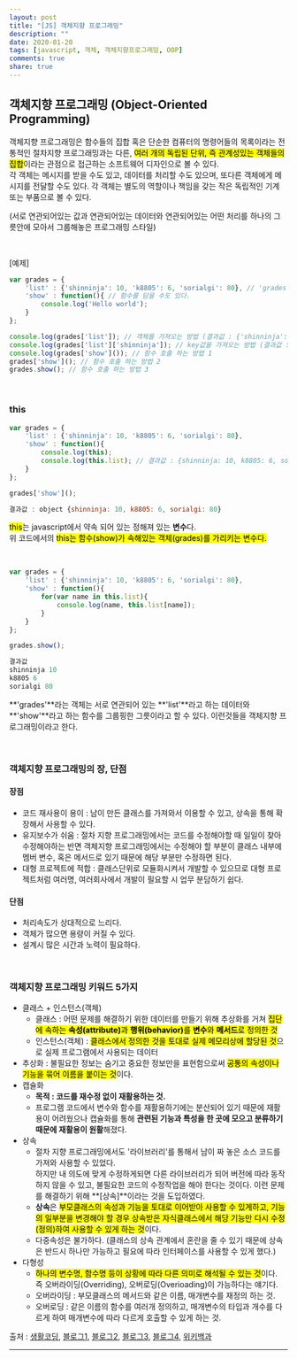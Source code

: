 ```yaml
---
layout: post
title: "[JS] 객체지향 프로그래밍"
description: ""
date: 2020-01-20
tags: [javascript, 객체, 객체지향프로그래밍, OOP]
comments: true
share: true
---
```


## 객체지향 프로그래밍 (Object-Oriented Programming)
객체지향 프로그래밍은 함수들의 집합 혹은 단순한 컴퓨터의 명령어들의 목록이라는 전통적인 절차지향 프로그래밍과는 다른, <mark>여러 개의 독립된 단위, 즉 관계성있는 객체들의 집합</mark>이라는 관점으로 접근하는 소프트웨어 디자인으로 볼 수 있다.<br>
각 객체는 메시지를 받을 수도 있고, 데이터를 처리할 수도 있으며, 또다른 객체에게 메시지를 전달할 수도 있다. 각 객체는 별도의 역할이나 책임을 갖는 작은 독립적인 기계 또는 부품으로 볼 수 있다.<br>

<p class="sub-txt">(서로 연관되어있는 값과 연관되어있는 데이터와 연관되어있는 어떤 처리를 하나의 그릇안에 모아서 그룹해놓은 프로그래밍 스타일)</p>

<br>

[예제]

```javascript
var grades = {
    'list' : {'shinninja': 10, 'k8805': 6, 'sorialgi': 80}, // 'grades'라는 객체 안에 'list'라는 객체를 또 생성했다.
    'show' : function(){ // 함수를 담을 수도 있다.
        console.log('Hello world');
    }
};

console.log(grades['list']); // 객체를 가져오는 방법 (결과값 : {'shinninja': 10, 'k8805': 6, 'sorialgi': 80})
console.log(grades['list']['shinninja']); // key값을 가져오는 방법 (결과값 : 10)
console.log(grades['show']()); // 함수 호출 하는 방법 1
grades['show'](); // 함수 호출 하는 방법 2
grades.show(); // 함수 호출 하는 방법 3
```

<br>

### this

```javascript
var grades = {
    'list' : {'shinninja': 10, 'k8805': 6, 'sorialgi': 80}, 
    'show' : function(){
        console.log(this);
        console.log(this.list); // 결과값 : {shinninja: 10, k8805: 6, sorialgi: 80}
    }
};

grades['show']();

결과값 : object {shinninja: 10, k8805: 6, sorialgi: 80}
```

<mark>this</mark>는 javascript에서 약속 되어 있는 정해져 있는 **변수**다.<br>
위 코드에서의 <mark>this는 함수(show)가 속해있는 객체(grades)를 가리키는 변수다.</mark>

<br>

```javascript
var grades = {
    'list' : {'shinninja': 10, 'k8805': 6, 'sorialgi': 80}, 
    'show' : function(){
        for(var name in this.list){
            console.log(name, this.list[name]);
        }
    }
};

grades.show(); 

결과값    
shinninja 10
k8805 6
sorialgi 80
```

**'grades'**라는 객체는 서로 연관되어 있는 **'list'**라고 하는 데이터와 **'show'**라고 하는 함수를 그룹핑한 그릇이라고 할 수 있다. 
이런것들을 객체지향 프로그래밍이라고 한다.

<br>

### 객체지향 프로그래밍의 장, 단점
#### 장점
* 코드 재사용이 용이 : 남이 만든 클래스를 가져와서 이용할 수 있고, 상속을 통해 확장해서 사용할 수 있다.
* 유지보수가 쉬움 : 절차 지향 프로그래밍에서는 코드를 수정해야할 때 일일이 찾아 수정해야하는 반면 객체지향 프로그래밍에서는 수정해야 할 부분이 클래스 내부에 멤버 변수, 혹은 메서드로 있기 때문에 해당 부분만 수정하면 된다.
* 대형 프로젝트에 적합 : 클래스단위로 모듈화시켜서 개발할 수 있으므로 대형 프로젝트처럼 여러명, 여러회사에서 개발이 필요할 시 업무 분담하기 쉽다.

#### 단점
* 처리속도가 상대적으로 느리다.
* 객체가 많으면 용량이 커질 수 있다.
* 설계시 많은 시간과 노력이 필요하다.

<br>

### 객체지향 프로그래밍 키워드 5가지
* 클래스 + 인스턴스(객체)
    * 클래스 : 어떤 문제를 해결하기 위한 데이터를 만들기 위해 추상화를 거쳐 <mark>집단에 속하는 <strong>속성(attribute)</strong>과 <strong>행위(behavior)</strong>를 <strong>변수</strong>와 <strong>메서드</strong>로 정의한 것</mark>
    * 인스턴스(객체) : <mark>클래스에서 정의한 것을 토대로 실제 메모리상에 할당된 것</mark>으로 실제 프로그램에서 사용되는 데이터
* 추상화 : 불필요한 정보는 숨기고 중요한 정보만을 표현함으로써 <mark>공통의 속성이나 기능을 묶어 이름을 붙이는 것</mark>이다.
* 캡슐화 
    * **목적 : 코드를 재수정 없이 재활용하는 것.**
    * 프로그램 코드에서 변수와 함수를 재활용하기에는 분산되어 있기 때문에 재활용이 어려웠으나 캡슐화를 통해 **관련된 기능과 특성을 한 곳에 모으고 분류하기 때문에 재활용이 원활**해졌다.
* 상속
    * 절차 지향 프로그래밍에서도 '라이브러리'를 통해서 남이 짜 놓은 소스 코드를 가져와 사용할 수 있었다.<br>
      하지만 내 의도에 맞게 수정하게되면 다른 라이브러리가 되어 버전에 따라 동작하지 않을 수 있고, 불필요한 코드의 수정작업을 해야 한다는 것이다. 이런 문제를 해결하기 위해 **[상속]**이라는 것을 도입하였다.
    * **상속**은 <mark>부모클래스의 속성과 기능을 토대로 이어받아 사용할 수 있게하고, 기능의 일부분을 변경해야 할 경우 상속받은 자식클래스에서 해당 기능만 다시 수정(정의)하여 사용할 수 있게 하는 것</mark>이다.
    * 다중속성은 불가하다. (클래스의 상속 관계에서 혼란을 줄 수 있기 때문에 상속은 반드시 하나만 가능하고 필요에 따라 인터페이스를 사용할 수 있게 했다.)
* 다형성
    * <mark>하나의 변수명, 함수명 등이 상황에 따라 다른 의미로 해석될 수 있는 것</mark>이다.<br>
      즉 오버라이딩(Overriding), 오버로딩(Overioading)이 가능하다는 얘기다.
    * 오버라이딩 : 부모클래스의 메서드와 같은 이름, 매개변수를 재정의 하는 것.
    * 오버로딩 : 같은 이름의 함수를 여러개 정의하고, 매개변수의 타입과 개수를 다르게 하여 매개변수에 따라 다르게 호출할 수 있게 하는 것.


<!-- ### 객체지향의 5원칙(SOLID) -->






<p class="reference-txt">출처 : 
    <a href="https://www.youtube.com/watch?v=Mi33-EcMn48&feature=emb_logo" target="_blankd">생활코딩</a>, 
    <a href="https://jeong-pro.tistory.com/95" target="_blankd">블로그1</a>,
    <a href="https://poiemaweb.com/js-object-oriented-programming" target="_blankd">블로그2</a>, 
    <a href="https://m.blog.naver.com/PostView.nhn?blogId=ndb796&logNo=221174086835&proxyReferer=https%3A%2F%2Fwww.google.com%2F" target="_blankd">블로그3</a>, 
    <a href="https://preamtree.tistory.com/120" target="_blankd">블로그4</a>, 
    <a href="https://ko.wikipedia.org/wiki/객체_지향_프로그래밍" target="_blankd">위키백과</a>
</p>

--- 